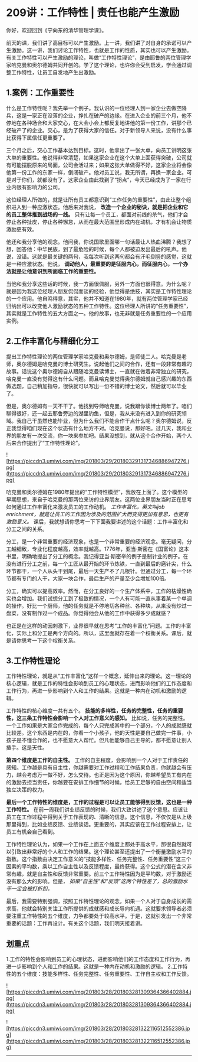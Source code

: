 # 209讲：工作特性 | 责任也能产生激励

你好，欢迎回到《宁向东的清华管理学课》。

前天的课，我们讲了高目标可以产生激励。上一讲，我们讲了对自身的承诺可以产生激励。这一讲，我们讨论工作特性，也就是工作的性质，其实也可以产生激励。有关工作特性可以产生激励的理论，叫做“工作特性理论”，是由耶鲁的两位管理学家哈克曼和奥尔德姆共同开创的。学了这个理论，也许你会受到启发，学会通过调整工作特性，让员工自发地产生出激励。

## 1.案例：工作重要性

什么是工作特性呢？我先举一个例子。我认识的一位经理人到一家企业去做空降兵，这是一家正在没落的企业，挣扎在破产的边缘。在进入企业的前三个月，他不停地在各种场合和大家交心，在大会小会上都反复地讲他的第一份工作，讲那个已经破产了的企业。交心，是为了获得大家的信任。对于新领导人来说，没有什么事比获得下属信任更重要了。

三个月之后，交心工作基本达到目标。这时，他拿出了一张大单，向员工讲明这张大单的重要性。他说得非常清楚，如果这家企业在这个大单上面获得突破，公司就有可能摆脱原来的局面，公司会活过来；如果这张大单做得不好，这家企业将会像他第一份工作的东家一样，倒闭破产。他对员工说，我无所谓，再换一家企业。可是对于你们，就都没有了。这家企业由此找到了“拐点”，今天已经成为了一家在行业内很有影响力的公司。

这位经理人所做的，就是让所有员工都意识到“工作任务的重要性”，由此让整个组织进入到一种应激状态。他后来对我说， **改造一个企业的秘诀，就是把企业和它的员工整体推到战场的一线。** 只有让每一个员工，都面对前线的杀气，他们才会停止各种扯皮，停止各种懈怠，从而在最大范围里形成内在动机，才有机会让物质激励更有效。

他还和我分享他的观念。他问我，你说国歌里面哪一句话最让人热血沸腾？我想了想，回答他：中华民族，到了最危险的时候，每个人都被迫发出最后的吼声。他说，没错。这就是最关键的两句，我每次听到这两句都会有汗毛倒竖的感觉，这就是一种应激状态。他说， **调动他人，最重要的是征服内心，而征服内心，一个办法就是让他意识到所面临工作的重要性。**

当他和我分享这些话的时候，我一方面很佩服，另外一方面也很得意。为什么呢？就是因为我这位经理人朋友侃侃而谈的经验，他觉得是绝技，其实是工作特性理论的一个应用。他自鸣得意，其实，他并不知道在1980年，就有两位管理学家已经归纳出可以改变他人激励状态的五种工作特性。这位经理人所讲的“任务重要性”，其实就是工作特性的五大方面之一。他的故事，也无非就是任务重要性的一个应用实例。

## 2.工作丰富化与精细化分工

提出工作特性理论的两位管理学家哈克曼和奥尔德姆，是师徒二人。哈克曼是老师，奥尔德姆是哈克曼的博士研究生。说起他们之间的合作，还有一段非常有趣的故事。话说这个奥尔德姆自从跟随哈克曼读博士，一直就在做着非常独立的研究，哈克曼一直没有觉得这有什么问题。而且哈克曼觉得奥尔德姆就自己感兴趣的东西做选题，自己稍加指导，很快就可以写出一份不错的博士论文，然后就可以毕业了。

但是，奥尔德姆有一天不干了。他找到导师哈克曼，说我跟你读博士两年了。咱们聊得很好，还一起去耶鲁旁边的湖里钓鱼，但是，我从来没有进入到你的研究领域。我自己干虽然也能毕业，但为什么我们不能合作干点什么呢？奥尔德姆说，反正我觉得咱们现在这个状态有什么地方不对。哈克曼说，那好吧。过几天，我和业界的朋友有一次交流，你一块来参加吧。结果没想到，就从这个合作开始，两个人后来合作提出了“工作特性理论”。

![https://piccdn3.umiwi.com/img/201803/29/201803291317346886947276.jpg](https://piccdn3.umiwi.com/img/201803/29/201803291317346886947276.jpg)

哈克曼和奥尔德姆在1980年提出的“工作特性模型”，我放在上面了。这个模型的早期思想，来自于哈克曼的那两位来访的业界朋友。这两位业界朋友当时正在思考如何通过工作丰富化来激发员工的工作动机。 *工作丰富化，英文叫job enrichment，就是让员工的工作因为涉及的范围扩大而变得更加有意思，也更有激励意义。* 课后，我就想请你思考一下下面我要讲述的这个话题：工作丰富化和分工之间的关系。

分工，是一个非常重要的经济现象，也是一个非常重要的经济观念。毫无疑问，分工越细致，专业化程度越高，效率就越高。1776年，亚当·斯密在《国富论》这本书里，明确地提出了分工的概念。我记得亚当·斯密举的例子是制针业的例子。在没有进行分工之前，每一个工匠从最开始的环节炼铁，一直到最后的磨针尖，什么环节都干，一个人从头干到尾，最后一天生产不了几根针。但通过分工，每一个环节都有专门的人干，大家一块合作，最后生产的产量至少会增加100倍。

分工，确实可以提高效率。然而，在分工良好的一个生产体系中，工作的枯燥性确实也会增加。我们试想分工到了极致的情况，一个人有可能一直从事着某一个单调的操作。好比一个厨师，他的任务就是不停地切各种丝、各种块，从来没有炒过一盘菜，没有制作过一个成品。你觉得他会从他的工作中获得多少成就感？

也正是在这样的动因刺激下，业界很早就在思考“工作的丰富化”问题。工作的丰富化，实际上和分工是两个方向的。所以，这里面就存在着一个权衡关系。课后，就是请你思考一下这个权衡关系。

## 3.工作特性理论

工作特性理论，就是从“工作丰富化”这样一个概念，延伸出来的理论。这一理论的核心逻辑，就是工作的特性会影响到员工的心理状态，进而影响他们的工作态度和工作行为，再进一步影响到个人和工作的结果。这就是一种内在动机和激励的逻辑。

工作特性的核心维度一共有五个。 **技能的多样性，任务的完整性，任务的重要性，这三条工作特性会影响一个人对工作意义的感知。** 比如说，任务的完整性。一个工作如果是大家合作完成的，每个人只完成其中的一个部分，个人的成就感就比较差。这个东西是内在的，你看一个小孩子，他的天性是要自己做完一件事，小孩子是不懂合作的，也不愿意大人帮忙。但凡他能够自己主导的，都不愿意让别人插手。这是天性。

 **第四个维度是工作的自主性。** 工作的自主程度，会影响到一个人对于工作责任的感知。工作越是具有自主性，你越需要对工作过程和工作结果负责，你就越会有压力，越会考虑万一做不好，怎么交待。也正是因为这个原因，你越希望员工有内在的激励去担当责任，你越要在安排工作细节的时候，给员工足够的自由空间和适当独立决策的权力。

 **最后一个工作特性的维度是，工作的过程是可以让员工能够得到反馈，这也是一种工作特性。** 在前一周我们讲业绩反馈的时候，我们大致讲述了这个意思。应该让员工在工作过程中得到关于工作表现的、清晰的信息。这个信息，不仅仅是从上级那里得到，比如业绩反馈、业绩谈话。更重要的，其实应该在工作过程安排上，让员工有机会自己看到。

工作特性理论认为，如果一个工作在上面五个维度上都处于高水平，那很自然就可以引致出非常好的个人和工作的结果。这个理论甚至还提出了一个衡量激励水平的指数。这个指数由决定工作意义的“技能多样性、任务完整性、任务重要性”这三个因素的平均数，乘以工作自主性以及反馈程度，最终获得。这个公式的潜在含义非常有趣，就是自主性和反馈非常重要。前三个工作特性因为是平均数，对于激励还没有那么大的影响。但是， *如果“自主性”和“反馈”这两个特性差了，总的激励水平一定会被打折扣。*

最后，我需要特别强调，按照工作特性理论的观念，如果一个人对于自身成长的需求高，他就会特别关注工作所提供的成就感和成长导向机遇。这就要求领导者必须要注重工作特性的五个维度，力争都要处于较高水平。于是，这就引发出一个非常重要的话题：工作再设计。有关这个话题，我们明天接着讲。

## 划重点

1.工作的特性会影响到员工的心理状态，进而影响他们的工作态度和工作行为，再进一步影响到个人和工作的结果。这就是一种内在动机和激励的逻辑。
2.工作特性的五个维度：技能多样性、任务完整性、任务重要性、工作自主权和工作反馈。

![https://piccdn3.umiwi.com/img/201803/28/201803281309364366402884.jpg](https://piccdn3.umiwi.com/img/201803/28/201803281309364366402884.jpg)

![https://piccdn3.umiwi.com/img/201803/28/201803281322116512552386.jpg](https://piccdn3.umiwi.com/img/201803/28/201803281322116512552386.jpg)

---
